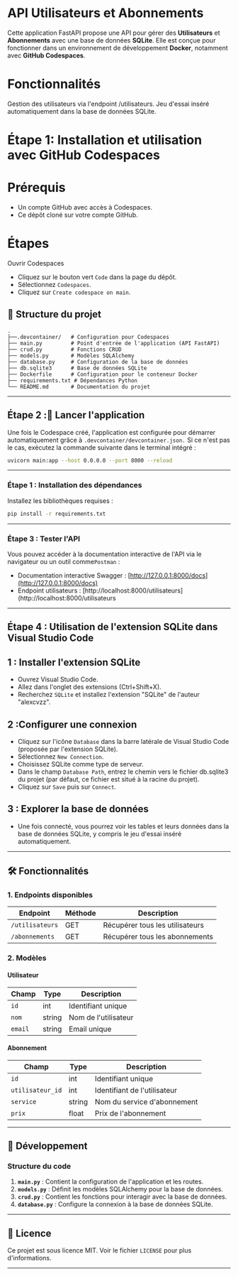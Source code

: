 # API Utilisateurs et Abonnements

Cette application FastAPI propose une API pour gérer des **Utilisateurs** et **Abonnements** avec une base de données **SQLite**. Elle est conçue pour fonctionner dans un environnement de développement **Docker**, notamment avec **GitHub Codespaces**.

#  Fonctionnalités
Gestion des utilisateurs via l'endpoint /utilisateurs.
Jeu d'essai inséré automatiquement dans la base de données SQLite.

# Étape 1: Installation et utilisation avec GitHub Codespaces
# Prérequis
- Un compte GitHub avec accès à Codespaces.
- Ce dépôt cloné sur votre compte GitHub.
# Étapes
Ouvrir Codespaces
- Cliquez sur le bouton vert `Code` dans la page du dépôt.
- Sélectionnez `Codespaces`.
- Cliquez sur `Create codespace on main`.

## 📁 Structure du projet

```
.
├──.devcontainer/   # Configuration pour Codespaces
├── main.py         # Point d'entrée de l'application (API FastAPI)
├── crud.py         # Fonctions CRUD
├── models.py       # Modèles SQLAlchemy
├── database.py     # Configuration de la base de données
├── db.sqlite3      # Base de données SQLite
├── Dockerfile      # Configuration pour le conteneur Docker
├── requirements.txt # Dépendances Python
└── README.md       # Documentation du projet
```

---

## Étape 2 :🚀 Lancer l'application

Une fois le Codespace créé, l'application est configurée pour démarrer automatiquement grâce à `.devcontainer/devcontainer.json.` 
Si ce n'est pas le cas, exécutez la commande suivante dans le terminal intégré :
```bash
uvicorn main:app --host 0.0.0.0 --port 8000 --reload
```
---

### Étape 1 : Installation des dépendances
Installez les bibliothèques requises :
```bash
pip install -r requirements.txt
```
---

### Étape 3 : Tester l'API
Vous pouvez accéder à la documentation interactive de l'API via le navigateur ou un outil comme`Postman` :
- Documentation interactive Swagger : [http://127.0.0.1:8000/docs](http://127.0.0.1:8000/docs)
- Endpoint utilisateurs  : [http://localhost:8000/utilisateurs](http://localhost:8000/utilisateurs

---

## Étape 4 : Utilisation de l'extension SQLite dans Visual Studio Code

## 1 : Installer l'extension SQLite
- Ouvrez Visual Studio Code.
- Allez dans l'onglet des extensions (Ctrl+Shift+X).
- Recherchez `SQLite` et installez l'extension "SQLite" de l'auteur "alexcvzz".

## 2 :Configurer une connexion
- Cliquez sur l'icône `Database` dans la barre latérale de Visual Studio Code (proposée par l'extension SQLite).
- Sélectionnez `New Connection`.
- Choisissez SQLite comme type de serveur.
- Dans le champ `Database Path`, entrez le chemin vers le fichier db.sqlite3 du projet (par défaut, ce fichier est situé à la racine du projet).
- Cliquez sur `Save` puis sur `Connect`.

 ## 3 : Explorer la base de données
- Une fois connecté, vous pourrez voir les tables et leurs données dans la base de données SQLite, y compris le jeu d'essai inséré automatiquement.
---



## 🛠 Fonctionnalités

### 1. **Endpoints disponibles**
| Endpoint             | Méthode | Description                  |
|----------------------|---------|------------------------------|
| `/utilisateurs`      | GET     | Récupérer tous les utilisateurs |
| `/abonnements`       | GET     | Récupérer tous les abonnements |

### 2. **Modèles**

#### Utilisateur
| Champ    | Type   | Description             |
|----------|--------|-------------------------|
| `id`     | int    | Identifiant unique      |
| `nom`    | string | Nom de l'utilisateur    |
| `email`  | string | Email unique            |

#### Abonnement
| Champ           | Type   | Description                    |
|------------------|--------|--------------------------------|
| `id`            | int    | Identifiant unique             |
| `utilisateur_id` | int    | Identifiant de l'utilisateur   |
| `service`        | string | Nom du service d'abonnement    |
| `prix`          | float  | Prix de l'abonnement           |

---

## 🔧 Développement

### Structure du code

1. **`main.py`** : Contient la configuration de l'application et les routes.
2. **`models.py`** : Définit les modèles SQLAlchemy pour la base de données.
3. **`crud.py`** : Contient les fonctions pour interagir avec la base de données.
4. **`database.py`** : Configure la connexion à la base de données SQLite.

---

## 📄 Licence

Ce projet est sous licence MIT. Voir le fichier `LICENSE` pour plus d'informations.

---

